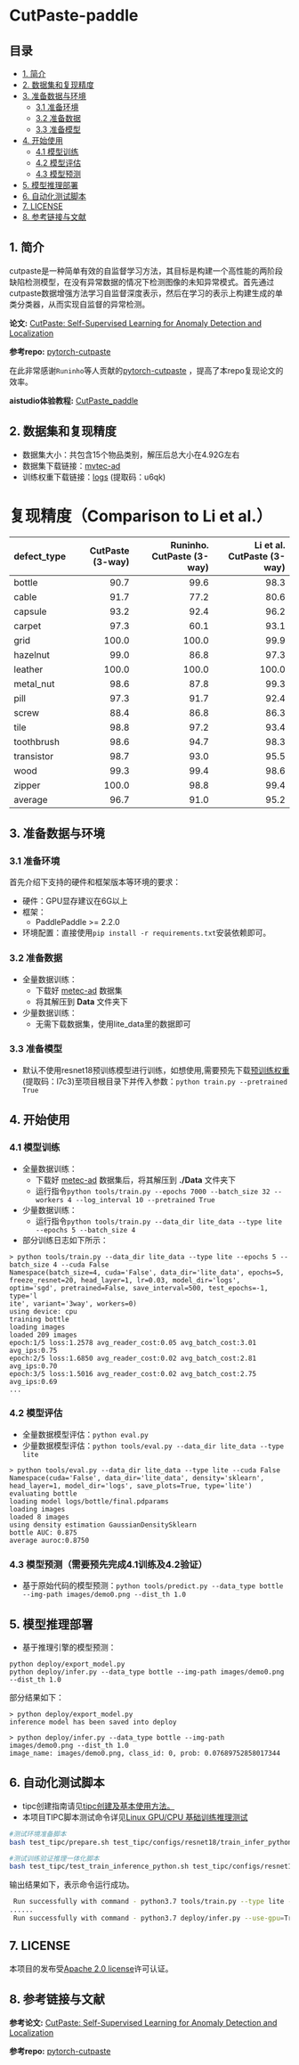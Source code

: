 # CutPaste-paddle

## 目录

- [1. 简介]()
- [2. 数据集和复现精度]()
- [3. 准备数据与环境]()
    - [3.1 准备环境]()
    - [3.2 准备数据]()
    - [3.3 准备模型]()
- [4. 开始使用]()
    - [4.1 模型训练]()
    - [4.2 模型评估]()
    - [4.3 模型预测]()
- [5. 模型推理部署]()
- [6. 自动化测试脚本]()
- [7. LICENSE]()
- [8. 参考链接与文献]()

## 1. 简介
cutpaste是一种简单有效的自监督学习方法，其目标是构建一个高性能的两阶段缺陷检测模型，在没有异常数据的情况下检测图像的未知异常模式。首先通过cutpaste数据增强方法学习自监督深度表示，然后在学习的表示上构建生成的单类分类器，从而实现自监督的异常检测。

**论文:** [CutPaste: Self-Supervised Learning for Anomaly Detection and Localization](https://arxiv.org/pdf/2104.04015v1.pdf)

**参考repo:** [pytorch-cutpaste](https://github.com/Runinho/pytorch-cutpaste)

在此非常感谢`Runinho`等人贡献的[pytorch-cutpaste](https://github.com/Runinho/pytorch-cutpaste) ，提高了本repo复现论文的效率。

**aistudio体验教程:** [CutPaste_paddle](https://aistudio.baidu.com/aistudio/projectdetail/4378924?contributionType=1&shared=1)


## 2. 数据集和复现精度

- 数据集大小：共包含15个物品类别，解压后总大小在4.92G左右
- 数据集下载链接：[mvtec-ad](https://www.mvtec.com/company/research/datasets/mvtec-ad/)
- 训练权重下载链接：[logs](https://pan.baidu.com/s/1IvoU2fvxuKnxy_d4twCPrA) (提取码：u6qk)
# 复现精度（Comparison to Li et al.）
| defect_type   |    CutPaste (3-way) | Runinho. CutPaste (3-way) | Li et al. CutPaste (3-way) |
|:--------------|--------------------:|-------------------:|-----------------------------:|
| bottle        |                90.7 |               99.6 |                         98.3 |
| cable         |                91.7 |               77.2 |                         80.6 |
| capsule       |                93.2 |               92.4 |                         96.2 |
| carpet        |                97.3 |               60.1 |                         93.1 |
| grid          |               100.0 |              100.0 |                         99.9 |
| hazelnut      |                99.0 |               86.8 |                         97.3 |
| leather       |               100.0 |              100.0 |                        100.0 |
| metal_nut     |                98.6 |               87.8 |                         99.3 |
| pill          |                97.3 |               91.7 |                         92.4 |
| screw         |                88.4 |               86.8 |                         86.3 |
| tile          |                98.8 |               97.2 |                         93.4 |
| toothbrush    |                98.6 |               94.7 |                         98.3 |
| transistor    |                98.7 |               93.0 |                         95.5 |
| wood          |                99.3 |               99.4 |                         98.6 |
| zipper        |               100.0 |               98.8 |                         99.4 |
| average       |                96.7 |               91.0 |                         95.2 |


## 3. 准备数据与环境


### 3.1 准备环境

首先介绍下支持的硬件和框架版本等环境的要求：

- 硬件：GPU显存建议在6G以上
- 框架：
  - PaddlePaddle >= 2.2.0
- 环境配置：直接使用`pip install -r requirements.txt`安装依赖即可。

### 3.2 准备数据

- 全量数据训练：
  - 下载好 [metec-ad](https://www.mvtec.com/company/research/datasets/mvtec-ad/) 数据集
  - 将其解压到 **Data** 文件夹下
- 少量数据训练：
  - 无需下载数据集，使用lite_data里的数据即可


### 3.3 准备模型

- 默认不使用resnet18预训练模型进行训练，如想使用,需要预先下载[预训练权重](https://pan.baidu.com/s/1QJkda31WcaY9ngALvWsGDw 
) (提取码：l7c3)至项目根目录下并传入参数：`python train.py --pretrained True`

## 4. 开始使用


### 4.1 模型训练

- 全量数据训练：
  - 下载好 [metec-ad](https://www.mvtec.com/company/research/datasets/mvtec-ad/) 数据集后，将其解压到 **./Data** 文件夹下
  - 运行指令`python tools/train.py --epochs 7000 --batch_size 32 --workers 4 --log_interval 10 --pretrained True`
- 少量数据训练：
  - 运行指令`python tools/train.py --data_dir lite_data --type lite --epochs 5 --batch_size 4`
- 部分训练日志如下所示：
```
> python tools/train.py --data_dir lite_data --type lite --epochs 5 --batch_size 4 --cuda False
Namespace(batch_size=4, cuda='False', data_dir='lite_data', epochs=5, freeze_resnet=20, head_layer=1, lr=0.03, model_dir='logs', optim='sgd', pretrained=False, save_interval=500, test_epochs=-1, type='l
ite', variant='3way', workers=0)
using device: cpu
training bottle
loading images
loaded 209 images
epoch:1/5 loss:1.2578 avg_reader_cost:0.05 avg_batch_cost:3.01 avg_ips:0.75
epoch:2/5 loss:1.6850 avg_reader_cost:0.02 avg_batch_cost:2.81 avg_ips:0.70
epoch:3/5 loss:1.5016 avg_reader_cost:0.02 avg_batch_cost:2.75 avg_ips:0.69
...
``` 


### 4.2 模型评估

- 全量数据模型评估：`python eval.py`
- 少量数据模型评估：`python tools/eval.py --data_dir lite_data --type lite`
```
> python tools/eval.py --data_dir lite_data --type lite --cuda False
Namespace(cuda='False', data_dir='lite_data', density='sklearn', head_layer=1, model_dir='logs', save_plots=True, type='lite')
evaluating bottle
loading model logs/bottle/final.pdparams
loading images
loaded 8 images
using density estimation GaussianDensitySklearn
bottle AUC: 0.875
average auroc:0.8750
``` 

### 4.3 模型预测（需要预先完成4.1训练及4.2验证）

- 基于原始代码的模型预测：`python tools/predict.py --data_type bottle --img-path images/demo0.png --dist_th 1.0`


## 5. 模型推理部署

- 基于推理引擎的模型预测：
```
python deploy/export_model.py
python deploy/infer.py --data_type bottle --img-path images/demo0.png --dist_th 1.0
```
部分结果如下：
```
> python deploy/export_model.py
inference model has been saved into deploy

> python deploy/infer.py --data_type bottle --img-path images/demo0.png --dist_th 1.0
image_name: images/demo0.png, class_id: 0, prob: 0.07689752858017344
``` 


## 6. 自动化测试脚本
- tipc创建指南请见[tipc创建及基本使用方法。](https://github.com/PaddlePaddle/models/blob/release/2.2/tutorials/tipc/train_infer_python/test_train_infer_python.md)
- 本项目TIPC脚本测试命令详见[Linux GPU/CPU 基础训练推理测试](test_tipc/docs/test_train_inference_python.md)
```bash
#测试环境准备脚本
bash test_tipc/prepare.sh test_tipc/configs/resnet18/train_infer_python.txt lite_train_lite_infer
```

```bash
#测试训练验证推理一体化脚本
bash test_tipc/test_train_inference_python.sh test_tipc/configs/resnet18/train_infer_python.txt lite_train_lite_infer
```

输出结果如下，表示命令运行成功。

```bash
 Run successfully with command - python3.7 tools/train.py --type lite --model_dir logs --output=./log/resnet18/lite_train_lite_infer/norm_train_gpus_0 --epochs=2   --batch_size=1!  
......
 Run successfully with command - python3.7 deploy/infer.py --use-gpu=True --model-dir=./log/resnet18/lite_train_lite_infer/norm_train_gpus_0 --batch-size=1   --benchmark=False > ./log/resnet18/lite_train_lite_infer/python_infer_gpu_batchsize_1.log 2>&1 !  
```

## 7. LICENSE

本项目的发布受[Apache 2.0 license](./LICENSE)许可认证。

## 8. 参考链接与文献
**参考论文:** [CutPaste: Self-Supervised Learning for Anomaly Detection and Localization](https://arxiv.org/pdf/2104.04015v1.pdf)

**参考repo:** [pytorch-cutpaste](https://github.com/Runinho/pytorch-cutpaste)
